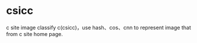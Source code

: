 # csicc
c site image classify c(csicc)，use hash、cos、cnn to represent image that from c site home page.
